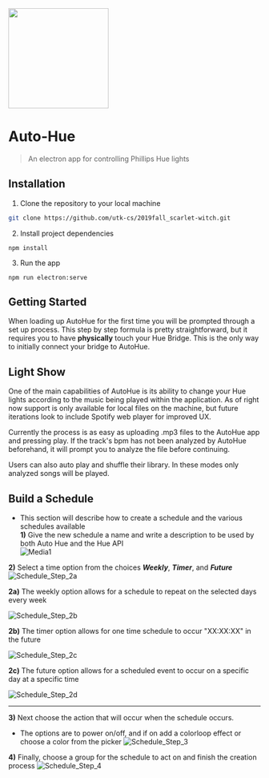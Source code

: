<img src="https://github.com/utk-cs/2019fall_scarlet-witch/blob/master/auto_hue/src/assets/gradient_single.png" width="200">

# Auto-Hue 

> An electron app for controlling Phillips Hue lights

## Installation

1. Clone the repository to your local machine
```bash
git clone https://github.com/utk-cs/2019fall_scarlet-witch.git
```

2. Install project dependencies
```npm
npm install
```

3. Run the app
```npm
npm run electron:serve
```

## Getting Started

When loading up AutoHue for the first time you will be prompted through a set up process. This step by step formula is pretty straightforward, but it requires you to have **physically** touch your Hue Bridge. This is the only way to initially connect your bridge to AutoHue.

## Light Show

One of the main capabilities of AutoHue is its ability to change your Hue lights according to the music being played within the application. As of right now support is only available for local files on the machine, but future iterations look to include Spotify web player for improved UX. 

Currently the process is as easy as uploading .mp3 files to the AutoHue app and pressing play. If the track's bpm has not been analyzed by AutoHue beforehand, it will prompt you to analyze the file before continuing. 

Users can also auto play and shuffle their library. In these modes only analyzed songs will be played.


## Build a Schedule

* This section will describe how to create a schedule and the various schedules available  
**1)** Give the new schedule a name and write a description to be used by both Auto Hue and the Hue API     
 ![Media1](https://user-images.githubusercontent.com/33168761/68898398-5a516e00-06fd-11ea-8431-25d5a5e61674.gif)

**2)** Select a time option from the choices **_Weekly_**, **_Timer_**, and **_Future_**  
![Schedule_Step_2a](https://user-images.githubusercontent.com/33168761/68904628-67298e00-070c-11ea-8adc-36edbb4e17d2.png)
    
**2a)** The weekly option allows for a schedule to repeat on the selected days every week  
  
![Schedule_Step_2b](https://user-images.githubusercontent.com/33168761/68904630-6abd1500-070c-11ea-9f84-e5a19345b572.png)
    
**2b)** The timer option allows for one time schedule to occur "XX:XX:XX" in the future  
  
![Schedule_Step_2c](https://user-images.githubusercontent.com/33168761/68904677-7577aa00-070c-11ea-9898-203ccfb5dddd.png)
    
**2c)** The future option allows for a scheduled event to occur on a specific day at a specific time
  
![Schedule_Step_2d](https://user-images.githubusercontent.com/33168761/68904683-790b3100-070c-11ea-9148-fe55c4d527cc.png)

***  
  
**3)** Next choose the action that will occur when the schedule occurs. 
* The options are to power on/off, and if on add a colorloop effect or choose a color from the picker
![Schedule_Step_3](https://user-images.githubusercontent.com/33168761/68904691-7b6d8b00-070c-11ea-99d3-b840f1ddd8af.png)

**4)** Finally, choose a group for the schedule to act on and finish the creation process
![Schedule_Step_4](https://user-images.githubusercontent.com/33168761/68904693-7d374e80-070c-11ea-82d2-b15c67f9caa5.png)




